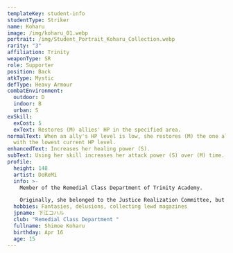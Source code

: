 ```yaml
---
templateKey: student-info
studentType: Striker
name: Koharu
image: /img/koharu_01.webp
portrait: /img/Student_Portrait_Koharu_Collection.webp
rarity: "3"
affiliation: Trinity
weaponType: SR
role: Supporter
position: Back
atkType: Mystic
defType: Heavy Armour
combatEnvironment:
  outdoor: D
  indoor: B
  urban: S
exSkill:
  exCost: 5
  exText: Restores (M) allies' HP in the specified area.
normalText: When an ally's HP level is low, she restores (M) the one ally's HP
  with the lowest current HP level.
enhancedText: Increases her healing power (S).
subText: Using her skill increases her attack power (S) over (M) time.
profile:
  height: 148
  artist: DoReMi
  info: >-
    Member of the Remedial Class Department of Trinity Academy.

    Originally, she belonged to the Justice Realization Committee, but her grades fell and she fell into a crisis of repeating a year and was forced to transfer to the remedial class department. She thinks she is an elitist, but in reality, she is too stupid to keep up with her schoolwork. She has a hobby of collecting lewd magazines and is often embarrassed to be alone with her fantasies about even the most trivial things.
  hobbies: Fantasies, delusions, collecting lewd magazines
  jpname: 下江コハル
  club: "Remedial Class Department "
  fullname: Shimoe Koharu
  birthday: Apr 16
  age: 15
---
```

